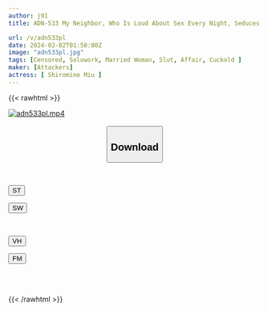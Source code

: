 ```yaml
---
author: j91
title: ADN-533 My Neighbor, Who Is Loud About Sex Every Night, Seduces Me Out Of Frustration While My Husband Is Away. I Was Drenched In Sweat And Fucked For A Week. Shiramine Miu

url: /v/adn533pl
date: 2024-02-02T01:50:00Z
image: "adn533pl.jpg"
tags: [Censored, Solowork, Married Woman, Slut, Affair, Cuckold	]
maker: [Attackers]
actress: [ Shiromine Miu ]
---
```



{{< rawhtml >}}

<div class="video" data-videoid="92mkyvM8QrFaxw6">
    <a href="javascript:;">
        <img src="/v/adn533pl/adn533pl.jpg" width="WIDTH" height="HEIGHT" alt="adn533pl.mp4" loading="lazy">
    </a>
</div>

<script type="text/javascript" src="https://j91.asia/asset/on-demand-st.js"></script>

<br>
  <link rel="stylesheet" href="https://j91.asia/asset/bs5.css">
  
  <center>
  <button class="btn btn-primary" type="button" data-bs-toggle="collapse" data-bs-target=".multi-collapse" aria-expanded="false" aria-controls="multiCollapseExample1 multiCollapseExample2"><h2>Download</h2></button></center>
</p>
<div class="row">
  <div class="col">
    <div class="collapse multi-collapse" id="multiCollapseExample1">
      <div class="card card-body">
	      	      <br>
<div class="buttons">  
<p><a href="https://streamtape.to/v/92mkyvM8QrFaxw6" target="_blank"><button class="btn-hover color-3"><i class="fa fa-download"></i> ST</button></a></p>
<p><a href="https://flaswish.com/wwp472fe1gel" target="_blank"><button class="btn-hover color-2"><i class="fa fa-download"></i> SW</button></a></p></div>
    </div>
  </div>
</div>
  <div class="col">
    <div class="collapse multi-collapse" id="multiCollapseExample2">
      <div class="card card-body">
	      <br>
<div class="buttons">
<p><a href="javascript:;" target="_blank"><button class="btn-hover color-9"><i class="fa fa-download"></i> VH</button></a></p>
<p><a href="javascript:;" target="_blank"><button class="btn-hover color-8"><i class="fa fa-download"></i> FM</button></a></p></div>
<br><br>
      </div>
    </div>
  </div>
</div>

{{< /rawhtml >}}